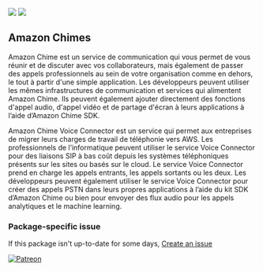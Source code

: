 [![](https://img.shields.io/chocolatey/v/amazon-chimes?color=green&label=amazon-chimes)](https://chocolatey.org/packages/amazon-chimes) [![](https://img.shields.io/chocolatey/dt/amazon-chimes)](https://chocolatey.org/packages/amazon-chimes)

## Amazon Chimes
Amazon Chime est un service de communication qui vous permet de vous réunir et de discuter avec vos
collaborateurs, mais également de passer des appels professionnels au sein de votre organisation comme
en dehors, le tout à partir d'une simple application. Les développeurs peuvent utiliser les mêmes
infrastructures de communication et services qui alimentent Amazon Chime. Ils peuvent également ajouter
directement des fonctions d'appel audio, d'appel vidéo et de partage d'écran à leurs applications à
l’aide d’Amazon Chime SDK.

Amazon Chime Voice Connector est un service qui permet aux entreprises de migrer leurs charges de
travail de téléphonie vers AWS. Les professionnels de l’informatique peuvent utiliser le service Voice
Connector pour des liaisons SIP à bas coût depuis les systèmes téléphoniques présents sur les sites ou
basés sur le cloud. Le service Voice Connector prend en charge les appels entrants, les appels sortants
ou les deux. Les développeurs peuvent également utiliser le service Voice Connector pour créer des
appels PSTN dans leurs propres applications à l’aide du kit SDK d’Amazon Chime ou bien pour envoyer des
flux audio pour les appels analytiques et le machine learning.

### Package-specific issue
If this package isn't up-to-date for some days, [Create an issue](https://github.com/tunisiano187/Chocolatey-packages/issues/new/choose)

[![Patreon](https://cdn.jsdelivr.net/gh/tunisiano187/Chocolatey-packages@d15c4e19c709e7148588d4523ffc6dd3cd3c7e5e/icons/patreon.png)](https://www.patreon.com/bePatron?u=39585820)